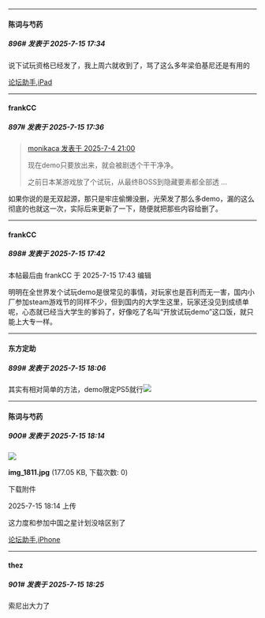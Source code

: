 ﻿
*****

####  陈词与芍药  
##### 896#       发表于 2025-7-15 17:34

说下试玩资格已经发了，我上周六就收到了，骂了这么多年梁伯基尼还是有用的

[论坛助手,iPad](https://stage1st.com/2b//forum.php?mod=viewthread&amp;tid=2029836)


*****

####  frankCC  
##### 897#       发表于 2025-7-15 17:36

<blockquote><a href="httphttps://stage1st.com/2b/forum.php?mod=redirect&amp;goto=findpost&amp;pid=68046831&amp;ptid=2135953" target="_blank">monikaca 发表于 2025-7-4 21:00</a>

现在demo只要放出来，就会被剧透个干干净净。

之前日本某游戏放了个试玩，从最终BOSS到隐藏要素都全部透 ...</blockquote>
如果你说的是无双起源，那只是牢庄偷懒没删，光荣发了那么多demo，漏的这么彻底的也就这一次，实际后来更新了一下，随便就把那些内容给删了。


*****

####  frankCC  
##### 898#       发表于 2025-7-15 17:42

 本帖最后由 frankCC 于 2025-7-15 17:43 编辑 

明明在全世界发个试玩demo是很常见的事情，对玩家也是百利而无一害，国内小厂参加steam游戏节的同样不少，但到国内的大学生这里，玩家还没见到成绩单呢，心态就已经当大学生的爹妈了，好像吃了名叫“开放试玩demo”这口饭，就只能上大专一样。


*****

####  东方定助  
##### 899#       发表于 2025-7-15 18:06

其实有相对简单的方法，demo限定PS5就行<img src="https://static.stage1st.com/image/smiley/face2017/067.png" referrerpolicy="no-referrer">


*****

####  陈词与芍药  
##### 900#       发表于 2025-7-15 18:14

<img src="https://img.stage1st.com/forum/202507/15/061410t38llzp5azs2u26a.jpg" referrerpolicy="no-referrer">

<strong>img_1811.jpg</strong> (177.05 KB, 下载次数: 0)

下载附件

2025-7-15 18:14 上传

这力度和参加中国之星计划没啥区别了

[论坛助手,iPhone](https://stage1st.com/2b//forum.php?mod=viewthread&amp;tid=2029836)


*****

####  thez  
##### 901#       发表于 2025-7-15 18:25

索尼出大力了

